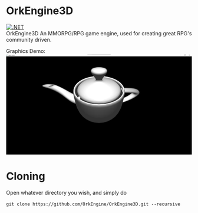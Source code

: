 # OrkEngine3D
[![.NET](https://github.com/OrkEngine/OrkEngine3D/actions/workflows/dotnet.yml/badge.svg)](https://github.com/OrkEngine/OrkEngine3D/actions/workflows/dotnet.yml)  
OrkEngine3D An MMORPG/RPG game engine, used for creating great RPG's community driven.

Graphics Demo:
![Utah Teapot](/images/teapot.png)


# Cloning
Open whatever directory you wish, and simply do
```
git clone https://github.com/OrkEngine/OrkEngine3D.git --recursive
```
